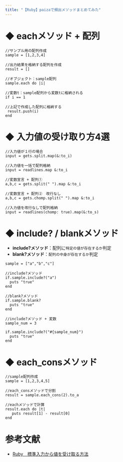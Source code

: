 ```yaml
---
title: "【Ruby】paizaで頻出メソッドまとめてみた"
---
```


# ◆ eachメソッド + 配列

```
//サンプル用の配列作成
sample = [1,2,3,4]

//出力結果を格納する配列を作成
result = []

//オブジェクト：sample配列　
sample.each do |i|

//変数t：sample配列から変数tに格納される
if i == 1

//上記で作成した配列に格納する
 result.push(i)
end
```

# ◆ 入力値の受け取り方4選

```
//入力値が１行の場合　
input = gets.split.map(&:to_i)

//入力値を一括で配列格納
input = readlines.map &:to_i

//変数宣言 + 配列①
a,b,c = gets.split(" ").map &:to_i

//変数宣言 + 配列②　改行なし
a,b,c = gets.chomp.split(" ").map &:to_i

//入力値を改行なしで配列格納
input = readlines(chomp: true).map(&:to_s)
```

# ◆ include? / blankメソッド

 - **include?メソッド**：配列に``特定の値が存在するか``判定
 - **blank?メソッド**：``配列の中身が存在するか``判定

```
sample = ["a","b","c"]

//include?メソッド
if.sample.include?("a")
  puts "true"
end

//blank?メソッド
if.sample.blank?
  puts "true"
end

//include?メソッド + 変数
sample_num = 3

if.sample.include?("#{sample_num}")
  puts "true"
end
```

# ◆ each_consメソッド

```
//sample配列作成
sample = [1,2,3,4,5]

//each_consメソッドで分割
result = sample.each_cons(2).to_a

//eachメソッドで計算
result.each do |t|
   puts result[1] - result[0]
end
```

# 参考文献

 - [Ruby　標準入力から値を受け取る方法](https://qiita.com/Hayate_0807/items/2e9705091b181a104621)

